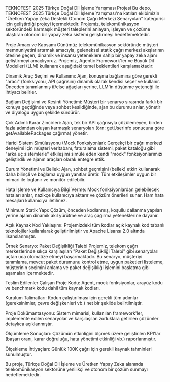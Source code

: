 TEKNOFEST 2025 Türkçe Doğal Dil İşleme Yarışması Projesi
Bu depo, TEKNOFEST 2025 Türkçe Doğal Dil İşleme Yarışması'na katılan ekibimizin "Üretken Yapay Zeka Destekli Otonom Çağrı Merkezi Senaryoları" kategorisi için geliştirdiği projeyi içermektedir. Projemiz, telekomünikasyon sektöründeki karmaşık müşteri taleplerini anlayan, işleyen ve çözüme ulaştıran otonom bir yapay zeka sistemi geliştirmeyi hedeflemektedir.

Proje Amacı ve Kapsamı
Günümüz telekomünikasyon sektöründe müşteri memnuniyetini artırmak amacıyla, geleneksel statik çağrı merkezi akışlarının ötesine geçen, dinamik ve insansı yeteneklere sahip bir yapay zeka ajanı geliştirmeyi amaçlıyoruz. Projemiz, Agentic Framework'ler ve Büyük Dil Modelleri (LLM) kullanarak aşağıdaki temel beklentileri karşılamaktadır:

Dinamik Araç Seçimi ve Kullanımı: Ajan, konuşma bağlamına göre gerekli "aracı" (fonksiyonu, API çağrısını) dinamik olarak kendisi seçer ve kullanır. Önceden tanımlanmış if/else ağaçları yerine, LLM'in düşünme yeteneği ile ihtiyacı belirler.

Bağlam Değişimi ve Kesinti Yönetimi: Müşteri bir senaryo sırasında farklı bir konuya geçtiğinde veya sohbet kesildiğinde, ajan bu durumu anlar, yönetir ve diyaloğu uygun şekilde sürdürür.

Çok Adımlı Karar Zincirleri: Ajan, tek bir API çağrısıyla çözülemeyen, birden fazla adımdan oluşan karmaşık senaryoları (örn: getUserInfo sonucuna göre getAvailablePackages çağırma) yönetir.

Harici Sistem Simülasyonu (Mock Fonksiyonlar): Gerçekçi bir çağrı merkezi deneyimi için müşteri veritabanı, faturalama sistemi, paket kataloğu gibi "arka uç sistemlerle" etkileşimi simüle eden kendi "mock" fonksiyonlarımızı geliştirdik ve ajanın araçları olarak entegre ettik.

Durum Yönetimi ve Bellek: Ajan, sohbet geçmişini (bellek) etkin kullanarak daha bilinçli ve bağlama uygun yanıtlar üretir. Tüm etkileşimler uygun bir mimari ile loglanır ve monitör edilebilir.

Hata İşleme ve Kullanıcıya Bilgi Verme: Mock fonksiyonlardan gelebilecek hataları anlar, nazikçe kullanıcıya aktarır ve çözüm önerileri sunar. Ham hata mesajları kullanıcıya iletilmez.

Minimum Statik Yapı: Çözüm, önceden kodlanmış, koşullu dallanma yapıları yerine ajanın dinamik akıl yürütme ve araç çağırma yeteneklerine dayanır.

Açık Kaynak Kod Yaklaşımı: Projemizdeki tüm kodlar açık kaynak kod tabanlı teknolojiler kullanılarak geliştirilmiştir ve Apache Lisansı 2.0 altında lisanslanmıştır.

Örnek Senaryo: Paket Değişikliği Talebi
Projemiz, telekom çağrı merkezlerinde sıkça karşılaşılan "Paket Değişikliği Talebi" gibi senaryoları uçtan uca otomatize etmeyi başarmaktadır. Bu senaryo, müşteriyi tanımlama, mevcut paket durumunu kontrol etme, uygun paketleri listeleme, müşterinin seçimini anlama ve paket değişikliği işlemini başlatma gibi aşamaları içermektedir.

Teslim Edilenler
Çalışan Proje Kodu: Agent, mock fonksiyonlar, arayüz kodu ve benchmark kodu dahil tüm kaynak kodları.

Kurulum Talimatları: Kodun çalıştırılması için gerekli tüm adımlar (gereksinimler, çevre değişkenleri vb.) net bir şekilde belirtilmiştir.

Proje Dokümantasyonu: Sistem mimarisi, kullanılan framework'ler, implemente edilen senaryolar ve karşılaşılan zorluklara getirilen çözümler detaylıca açıklanmıştır.

Ölçümleme Sonuçları: Çözümün etkinliğini ölçmek üzere geliştirilen KPI'lar (başarı oranı, karar doğruluğu, hata yönetimi etkinliği vb.) raporlanmıştır.

Ölçekleme İhtiyaçları: Günlük 100K çağrı için gerekli kaynak tahminleri sunulmuştur.

Bu proje, Türkçe Doğal Dil İşleme ve Üretken Yapay Zeka alanında telekomünikasyon sektörüne yenilikçi ve otonom bir çözüm sunmayı hedeflemektedir.
